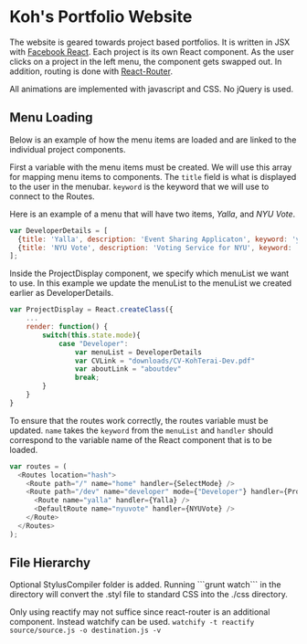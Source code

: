 Koh's Portfolio Website
========

The website is geared towards project based portfolios.  It is written in JSX with [Facebook React](http://facebook.github.io/react/).  Each project is its own React component.  As the user clicks on a project in the left menu, the component gets swapped out.  In addition, routing is done with [React-Router](https://github.com/rackt/react-router).

All animations are implemented with javascript and CSS.  No jQuery is used.

<h2>Menu Loading</h2>

Below is an example of how the menu items are loaded and are linked to the individual project components.

First a variable with the menu items must be created.  We will use this array for mapping menu items to components.  The `title` field is what is displayed to the user in the menubar.  `keyword` is the keyword that we will use to connect to the Routes.

Here is an example of a menu that will have two items, *Yalla*, and *NYU Vote*.
```javascript
var DeveloperDetails = [
  {title: 'Yalla', description: 'Event Sharing Applicaton', keyword: 'yalla'},
  {title: 'NYU Vote', description: 'Voting Service for NYU', keyword: 'nyuvote'}
];
```

Inside the ProjectDisplay component, we specify which menuList we want to use.  In this example we update the menuList to the menuList we created earlier as DeveloperDetails.

```javascript
var ProjectDisplay = React.createClass({
	...
	render: function() {
		switch(this.state.mode){
			case "Developer":
				var menuList = DeveloperDetails
				var CVLink = "downloads/CV-KohTerai-Dev.pdf"
				var aboutLink = "aboutdev"
				break;
		}
	}
}
```

To ensure that the routes work correctly, the routes variable must be updated.  `name` takes the `keyword` from the `menuList` and `handler` should correspond to the variable name of the React component that is to be loaded.

```javascript
var routes = (
  <Routes location="hash">
    <Route path="/" name="home" handler={SelectMode} />
    <Route path="/dev" name="developer" mode={"Developer"} handler={ProjectDisplay}>
      <Route name="yalla" handler={Yalla} />
      <DefaultRoute name="nyuvote" handler={NYUVote} />
    </Route>
  </Routes>
);
```

<h2>File Hierarchy</h2>
Optional StylusCompiler folder is added.  Running ```grunt watch``` in the directory will convert the .styl file to standard CSS into the ./css directory.

Only using reactify may not suffice since react-router is an additional component.  Instead watchify can be used.
```watchify -t reactify source/source.js -o destination.js -v```
